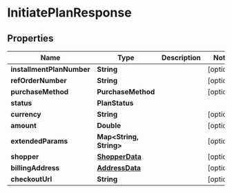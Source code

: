 

# InitiatePlanResponse


## Properties

| Name | Type | Description | Notes |
|------------ | ------------- | ------------- | -------------|
|**installmentPlanNumber** | **String** |  |  [optional] |
|**refOrderNumber** | **String** |  |  [optional] |
|**purchaseMethod** | **PurchaseMethod** |  |  [optional] |
|**status** | **PlanStatus** |  |  |
|**currency** | **String** |  |  [optional] |
|**amount** | **Double** |  |  [optional] |
|**extendedParams** | **Map&lt;String, String&gt;** |  |  [optional] |
|**shopper** | [**ShopperData**](ShopperData.md) |  |  [optional] |
|**billingAddress** | [**AddressData**](AddressData.md) |  |  [optional] |
|**checkoutUrl** | **String** |  |  [optional] |



